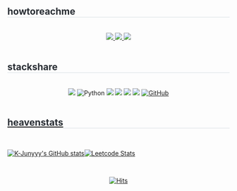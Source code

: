 <!-- Contact -->
  <div style="text-align: left;">
    <h2 style="border-bottom: 1px solid #d8dee4; color: #282d33;">  howtoreachme </h2> <br> 
    <div  align= "center">
    <a href=https://gbheaven.notion.site/Portfolio-b28297f3899041ea8057dd5a6814359c?pvs=4> <img src="https://img.shields.io/badge/Notion-000000?style=for-the-badge&logo=Notion&logoColor=white&link=https://gbheaven.notion.site/Portfolio-b28297f3899041ea8057dd5a6814359c?pvs=4"> </a>
    <a href=mailto:lydwhynot@gmail.com> <img src="https://img.shields.io/badge/Gmail-EA4335?style=for-the-badge&logo=Gmail&logoColor=white&link=mailto:lydwhynot@gmail.com"> </a>
    <a href=http://www.linkedin.com/in/gbheaven> <img src="https://img.shields.io/badge/LinkedIn-0A66C2?style=for-the-badge&logo=Linkedin&logoColor=white&link=http://www.linkedin.com/in/gbheaven"> </a>
    </div>  <br> 
    <div style="text-align: left;">  </div> 
  </div>

  
  <!-- stacks badge -->
  <div style="text-align: left;">
    <h2 style="border-bottom: 1px solid #d8dee4; color: #282d33;">   stackshare </h2> <br> 
    <div  align= "center">
    <img src="https://img.shields.io/badge/JAVA-007396?style=for-the-badge&logo=java&logoColor=white"> <img alt="Python" src ="https://img.shields.io/badge/Python-3776AB.svg?&style=for-the-badge&logo=Python&logoColor=white"/> <img src="https://img.shields.io/badge/Spring-6DB33F?style=for-the-badge&logo=Spring&logoColor=white"> <img src="https://img.shields.io/badge/oracle-F80000?style=for-the-badge&logo=oracle&logoColor=white"> <!--<img src="https://img.shields.io/badge/mysql-4479A1?style=for-the-badge&logo=mysql&logoColor=white"> <img src="https://img.shields.io/badge/mariaDB-003545?style=for-the-badge&logo=mariaDB&logoColor=white"> --> <img src="https://img.shields.io/badge/linux-FCC624?style=for-the-badge&logo=linux&logoColor=black"> <img src="https://img.shields.io/badge/aws-232F3E?style=for-the-badge&logo=amazonaws&logoColor=white"> <a href = "https://github.com/gimbabheaven"><img alt="GitHub" src ="https://img.shields.io/badge/GitHub-181717.svg?&style=for-the-badge&logo=GitHub&logoColor=white"/>
    </div> <br> 
    <div style="text-align: left;">  </div>
  </div>

<!-- stats -->
<div style="text-align: left;">
<h2 style="border-bottom: 1px solid #d8dee4; color: #282d33;">  heavenstats </h2> <br> 
  
<!-- dark, dracula, default -->
![K-Junyyy's GitHub stats](https://github-readme-stats.vercel.app/api?username=gimbabheaven&show_icons=true&theme=dark)![Leetcode Stats](https://leetcard.jacoblin.cool/lydwhynot?theme=dark)


<br> 
<div style="text-align: left;">  </div>
</div>

<div  align= "center">
  
[![Hits](https://hits.seeyoufarm.com/api/count/incr/badge.svg?url=https%3A%2F%2Fgithub.com%2Fgimbabheaven%2Fhit-counter&count_bg=%23FFDD54&title_bg=%231E3F5C&icon_color=%23FFFFFF&title=hits&edge_flat=true)](https://hits.seeyoufarm.com)

</div>






<!-- etc --> 
<!-- dark, dracula, default -->
<!-- ![Top Langs](https://github-readme-stats.vercel.app/api/top-langs/?username=gimbabheaven&layout=compact&theme=default) -->
<!--[![Solved.ac프로필](http://mazassumnida.wtf/api/v2/generate_badge?boj=lydwhynot)](https://solved.ac/lydwhynot) -->
<!--![Leetcode Stats](https://leetcard.jacoblin.cool/lydwhynot) -->
<!-- ![Leetcode Stats](https://leetcard.jacoblin.cool/lydwhynot?theme=dark) -->
